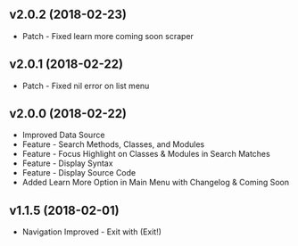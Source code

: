v2.0.2 (2018-02-23)
------------------

* Patch - Fixed learn more coming soon scraper

v2.0.1 (2018-02-22)
------------------

* Patch - Fixed nil error on list menu 

v2.0.0 (2018-02-22)
------------------

* Improved Data Source 
* Feature - Search Methods, Classes, and Modules
* Feature - Focus Highlight on Classes & Modules in Search Matches
* Feature - Display Syntax
* Feature - Display Source Code
* Added Learn More Option in Main Menu with Changelog & Coming Soon

v1.1.5 (2018-02-01)
------------------

* Navigation Improved - Exit with (Exit!)


